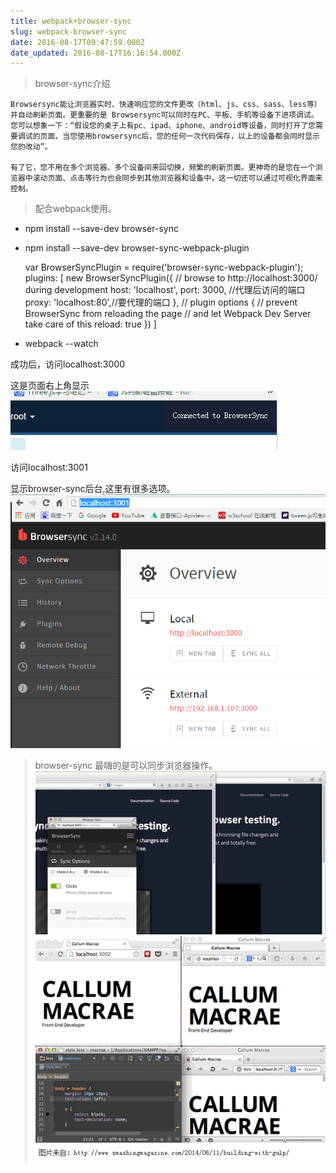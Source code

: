 ```yaml
---
title: webpack+browser-sync
slug: webpack-browser-sync
date: 2016-08-17T09:47:59.000Z
date_updated: 2016-08-17T16:16:54.000Z
---
```


> browser-sync介绍

    Browsersync能让浏览器实时、快速响应您的文件更改（html、js、css、sass、less等）并自动刷新页面。更重要的是 Browsersync可以同时在PC、平板、手机等设备下进项调试。您可以想象一下：“假设您的桌子上有pc、ipad、iphone、android等设备，同时打开了您需要调试的页面，当您使用browsersync后，您的任何一次代码保存，以上的设备都会同时显示您的改动”。
    
    有了它，您不用在多个浏览器、多个设备间来回切换，频繁的刷新页面。更神奇的是您在一个浏览器中滚动页面、点击等行为也会同步到其他浏览器和设备中，这一切还可以通过可视化界面来控制。
    

> 配合webpack使用。

- npm install --save-dev browser-sync
- npm install --save-dev browser-sync-webpack-plugin

    var BrowserSyncPlugin = require('browser-sync-webpack-plugin');
    plugins: [
    new BrowserSyncPlugin({
           // browse to http://localhost:3000/ during development
            host: 'localhost',
            port: 3000, //代理后访问的端口
            proxy: 'localhost:80',//要代理的端口
        },
          // plugin options
          {
            // prevent BrowserSync from reloading the page
            // and let Webpack Dev Server take care of this
            reload: true
          })
    ]
    

- webpack --watch

成功后，访问localhost:3000

这是页面右上角显示
![](/source/images/2016/08/LHY-X3W-3-WY30O5P3GC--5.png)

访问localhost:3001

显示browser-sync后台,这里有很多选项。
![](/source/images/2016/08/TG0GBZ-Y-E-QP_DO51WG-PF.png)

> browser-sync 最嗨的是可以同步浏览器操作。
> ![](/source/images/2016/08/scroll-demo.gif)
> ![](/source/images/2016/08/2668106730-550a6d7e47f8c_articlex.gif)
